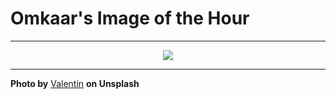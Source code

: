 # Omkaar's Image of the Hour

---

<div align="center">

<a href="https://unsplash.com/photos/a-polar-bear-swims-gracefully-underwater-YGMuJeLFvXo">
  <img src="https://images.unsplash.com/photo-1751831106604-d848ef0e007d?crop=entropy&cs=tinysrgb&fit=max&fm=jpg&ixid=M3w3NjA2Nzh8MHwxfHJhbmRvbXx8fHx8fHx8fDE3NTIyNjQwMDB8&ixlib=rb-4.1.0&q=80&w=1080" style="max-width:100%; height:auto;">
</a>



</div>

---

**Photo by** [Valentin](https://unsplash.com/@omikron) **on Unsplash**

